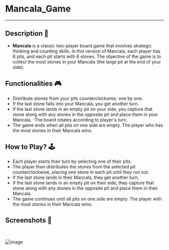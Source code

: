 # **Mancala_Game**

---

## **Description 📃**

- **Mancala** is a classic two-player board game that involves strategic thinking and counting skills. In this version of Mancala, each player has 6 pits, and each pit starts with 6 stones. The objective of the game is to collect the most stones in your Mancala (the large pit at the end of your side).

## **Functionalities 🎮**
<!-- add functionalities over here -->
- Distribute stones from your pits counterclockwise, one by one.
- If the last stone falls into your Mancala, you get another turn.
- If the last stone lands in an empty pit on your side, you capture that stone along with any stones in the opposite pit and place them in your Mancala.
-The board rotates according to player's turn.
- The game ends when all pits on one side are empty. The player who has the most stones in their Mancala wins.

## **How to Play? 🕹️**
<!-- add the steps how to play games -->
- Each player starts their turn by selecting one of their pits.
- The player then distributes the stones from the selected pit counterclockwise, placing one stone in each pit until they run out.
- If the last stone lands in their Mancala, they get another turn.
- If the last stone lands in an empty pit on their side, they capture that stone along with any stones in the opposite pit and place them in their Mancala.
- The game continues until all pits on one side are empty. The player with the most stones in their Mancala wins.

## **Screenshots 📸**

<br>

![image]()

